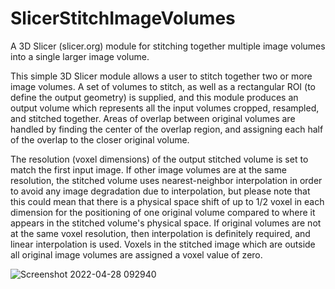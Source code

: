 # SlicerStitchImageVolumes
A 3D Slicer (slicer.org) module for stitching together multiple image volumes into a single larger image volume.

This simple 3D Slicer module allows a user to stitch together two or more image volumes.  A set of volumes to stitch, as well as a rectangular ROI (to define the output geometry) is supplied, and this module produces an output volume which represents all the input volumes cropped, resampled, and stitched together. Areas of overlap between original volumes are handled by finding the center of the overlap region, and assigning each half of the overlap to the closer original volume.

The resolution (voxel dimensions) of the output stitched volume is set to match the first input image.  If other image volumes are at the same resolution, the stitched volume uses nearest-neighbor interpolation in order to avoid any image degradation due to interpolation, but please note that this could mean that there is a physical space shift of up to 1/2 voxel in each dimension for the positioning of one original volume compared to where it appears in the stitched volume's physical space. If original volumes are not at the same voxel resolution, then interpolation is definitely required, and linear interpolation is used.  Voxels in the stitched image which are outside all original image volumes are assigned a voxel value of zero. 

![Screenshot 2022-04-28 092940](https://user-images.githubusercontent.com/3981795/165800473-12bfe4d3-8e39-40d7-b854-6ef5a9940f7a.jpg)
